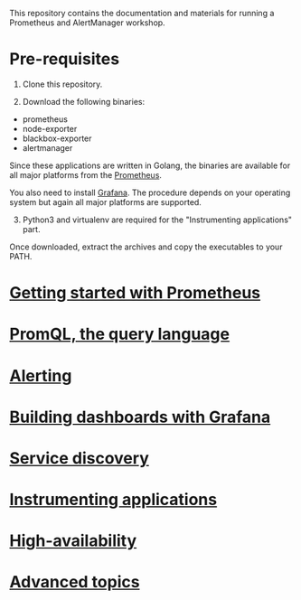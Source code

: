 This repository contains the documentation and materials for running a
Prometheus and AlertManager workshop.

# Pre-requisites

1) Clone this repository.

2) Download the following binaries:

* prometheus
* node-exporter
* blackbox-exporter
* alertmanager

Since these applications are written in Golang, the binaries are available for
all major platforms from the [Prometheus](https://prometheus.io/download/).

You also need to install [Grafana](https://grafana.com/grafana/download). The
procedure depends on your operating system but again all major platforms are
supported.

3) Python3 and virtualenv are required for the "Instrumenting applications" part.

Once downloaded, extract the archives and copy the executables to your PATH.

# [Getting started with Prometheus](GettingStarted.md)

# [PromQL, the query language](PromQL.md)

# [Alerting](Alerting.md)

# [Building dashboards with Grafana](Grafana.md)

# [Service discovery](ServiceDiscovery.md)

# [Instrumenting applications](Instrumentation.md)

# [High-availability](HighAvailability.md)

# [Advanced topics](AdvancedTopics.md)

